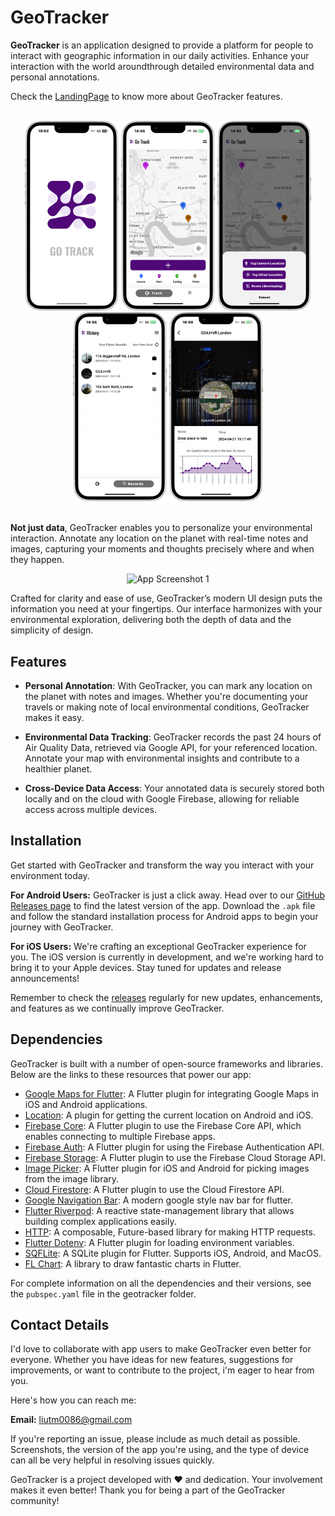 # GeoTracker

**GeoTracker** is an application designed to provide a platform for people to interact with geographic information in our daily activities. Enhance your interaction with the world aroundthrough detailed environmental data and personal annotations.

Check the [LandingPage](https://tianming-liu.github.io/CASA0015-Mobile-System/) to know more about GeoTracker features.

<br>
<div align=center>
  <img src="docs/images/screen_01.png" alt="App Screenshot 1" width="150" /> <img src="docs/images/screen_02.png" alt="App Screenshot 2" width="150" /> <img src="docs/images/screen_05.png" alt="App Screenshot 3" width="150" /> <img src="docs/images/screen_03.png" alt="App Screenshot 4" width="150" /> <img src="docs/images/screen_04.png" alt="App Screenshot 4" width="150" />
</div>
<br>

**Not just data**, GeoTracker enables you to personalize your environmental interaction. Annotate any location on the planet with real-time notes and images, capturing your moments and thoughts precisely where and when they happen.

<div align=center>
  <img src="src/ui_wireframe.png" alt="App Screenshot 1" width="750" />
</div>

Crafted for clarity and ease of use, GeoTracker’s modern UI design puts the information you need at your fingertips. Our interface harmonizes with your environmental exploration, delivering both the depth of data and the simplicity of design.

## Features

- **Personal Annotation**: With GeoTracker, you can mark any location on the planet with notes and images. Whether you're documenting your travels or making note of local environmental conditions, GeoTracker makes it easy.

- **Environmental Data Tracking**: GeoTracker records the past 24 hours of Air Quality Data, retrieved via Google API, for your referenced location. Annotate your map with environmental insights and contribute to a healthier planet.

- **Cross-Device Data Access**: Your annotated data is securely stored both locally and on the cloud with Google Firebase, allowing for reliable access across multiple devices.

## Installation

Get started with GeoTracker and transform the way you interact with your environment today.

**For Android Users:**
GeoTracker is just a click away. Head over to our [GitHub Releases page](https://github.com/Tianming-Liu/CASA0015-Mobile-System/releases) to find the latest version of the app. Download the `.apk` file and follow the standard installation process for Android apps to begin your journey with GeoTracker.

**For iOS Users:**
We're crafting an exceptional GeoTracker experience for you. The iOS version is currently in development, and we're working hard to bring it to your Apple devices. Stay tuned for updates and release announcements!

Remember to check the [releases](https://github.com/Tianming-Liu/CASA0015-Mobile-System/releases) regularly for new updates, enhancements, and features as we continually improve GeoTracker.

## Dependencies

GeoTracker is built with a number of open-source frameworks and libraries. Below are the links to these resources that power our app:

- [Google Maps for Flutter](https://pub.dev/packages/google_maps_flutter): A Flutter plugin for integrating Google Maps in iOS and Android applications.
- [Location](https://pub.dev/packages/location): A plugin for getting the current location on Android and iOS.
- [Firebase Core](https://pub.dev/packages/firebase_core): A Flutter plugin to use the Firebase Core API, which enables connecting to multiple Firebase apps.
- [Firebase Auth](https://pub.dev/packages/firebase_auth): A Flutter plugin for using the Firebase Authentication API.
- [Firebase Storage](https://pub.dev/packages/firebase_storage): A Flutter plugin to use the Firebase Cloud Storage API.
- [Image Picker](https://pub.dev/packages/image_picker): A Flutter plugin for iOS and Android for picking images from the image library.
- [Cloud Firestore](https://pub.dev/packages/cloud_firestore): A Flutter plugin to use the Cloud Firestore API.
- [Google Navigation Bar](https://pub.dev/packages/google_nav_bar): A modern google style nav bar for flutter.
- [Flutter Riverpod](https://pub.dev/packages/flutter_riverpod): A reactive state-management library that allows building complex applications easily.
- [HTTP](https://pub.dev/packages/http): A composable, Future-based library for making HTTP requests.
- [Flutter Dotenv](https://pub.dev/packages/flutter_dotenv): A Flutter plugin for loading environment variables.
- [SQFLite](https://pub.dev/packages/sqflite): A SQLite plugin for Flutter. Supports iOS, Android, and MacOS.
- [FL Chart](https://pub.dev/packages/fl_chart): A library to draw fantastic charts in Flutter.

For complete information on all the dependencies and their versions, see the `pubspec.yaml` file in the geotracker folder.

##  Contact Details

I'd love to collaborate with app users to make GeoTracker even better for everyone. Whether you have ideas for new features, suggestions for improvements, or want to contribute to the project, i'm eager to hear from you.

Here's how you can reach me:

**Email:** [liutm0086@gmail.com](mailto:liutm0086@gmail.com)  

If you're reporting an issue, please include as much detail as possible. Screenshots, the version of the app you're using, and the type of device can all be very helpful in resolving issues quickly.

GeoTracker is a project developed with ❤️ and dedication. Your involvement makes it even better! Thank you for being a part of the GeoTracker community!
